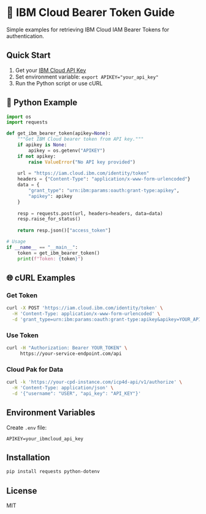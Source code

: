 # 🔐 IBM Cloud Bearer Token Guide

Simple examples for retrieving IBM Cloud IAM Bearer Tokens for authentication.

## Quick Start

1. Get your [IBM Cloud API Key](https://cloud.ibm.com/iam/apikeys)
2. Set environment variable: `export APIKEY="your_api_key"`
3. Run the Python script or use cURL

## 🐍 Python Example

```python
import os
import requests

def get_ibm_bearer_token(apikey=None):
    """Get IBM Cloud bearer token from API key."""
    if apikey is None:
        apikey = os.getenv("APIKEY")
    if not apikey:
        raise ValueError("No API key provided")
    
    url = "https://iam.cloud.ibm.com/identity/token"
    headers = {"Content-Type": "application/x-www-form-urlencoded"}
    data = {
        "grant_type": "urn:ibm:params:oauth:grant-type:apikey",
        "apikey": apikey
    }
    
    resp = requests.post(url, headers=headers, data=data)
    resp.raise_for_status()
    
    return resp.json()["access_token"]

# Usage
if __name__ == "__main__":
    token = get_ibm_bearer_token()
    print(f"Token: {token}")
```

## 🌐 cURL Examples

### Get Token
```bash
curl -X POST 'https://iam.cloud.ibm.com/identity/token' \
  -H 'Content-Type: application/x-www-form-urlencoded' \
  -d 'grant_type=urn:ibm:params:oauth:grant-type:apikey&apikey=YOUR_API_KEY'
```

### Use Token
```bash
curl -H "Authorization: Bearer YOUR_TOKEN" \
     https://your-service-endpoint.com/api
```

### Cloud Pak for Data
```bash
curl -k 'https://your-cpd-instance.com/icp4d-api/v1/authorize' \
  -H 'Content-Type: application/json' \
  -d '{"username": "USER", "api_key": "API_KEY"}'
```

## Environment Variables

Create `.env` file:
```
APIKEY=your_ibmcloud_api_key
```

## Installation

```bash
pip install requests python-dotenv
```

## License

MIT
